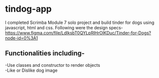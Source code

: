 # tindog-app

I completed Scrimba Module 7 solo project and build tinder for dogs using javascript, html and css.
Following were the design specs-
https://www.figma.com/file/LdlksbT0QYLpRlHrOlKDuc/Tinder-for-Dogs?node-id=0%3A1

## Functionalities including-

-Use classes and constructor to render objects <br />
-Like or Dislike dog image <br />
